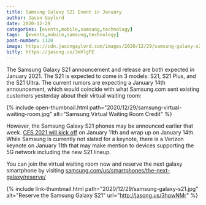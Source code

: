 ```yaml
---
title: Samsung Galaxy S21 Event in January
author: Jason Gaylord
date: 2020-12-29
categories: [events,mobile,samsung,technology]
tags:  [events,mobile,samsung,technology]
post-number: 1120
image: https://cdn.jasongaylord.com/images/2020/12/29/samsung-galaxy-s21.jpg
bitly: https://jasong.us/3mVlgFE
---
```


The Samsung Galaxy S21 announcement and release are both expected in January 2021. The S21 is expected to come in 3 models: S21, S21 Plus, and the S21 Ultra. The current rumors are expecting a January 14th announcement, which would coincide with what Samsung.com sent existing customers yesterday about their virtual waiting room:

{% include open-thumbnail.html path="2020/12/29/samsung-virtual-waiting-room.jpg" alt="Samsung Virtual Waiting Room Credit" %}

However, the Samsung Galaxy S21 phones may be announced earlier that week. [CES 2021 will kick off](https://jasong.us/33ybHFK) on January 11th and wrap up on January 14th. While Samsung is currently not slated for a keynote, there is a Verizon keynote on January 11th that may make mention to devices supporting the 5G network including the new S21 lineup.

You can join the virtual waiting room now and reserve the next galaxy smartphone by visiting [samsung.com/us/smartphones/the-next-galaxy/reserve/](http://jasong.us/3hpwNMr)

{% include link-thumbnail.html path="2020/12/29/samsung-galaxy-s21.jpg" alt="Reserve the Samsung Galaxy S21" url="http://jasong.us/3hpwNMr" %}